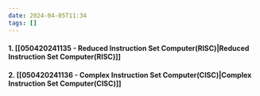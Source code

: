 ```yaml
---
date: 2024-04-05T11:34
tags: []
---
```

#### 1. [[050420241135 - Reduced Instruction Set Computer(RISC)|Reduced Instruction Set Computer(RISC)]]
#### 2. [[050420241136 - Complex Instruction Set Computer(CISC)|Complex Instruction Set Computer(CISC)]]
